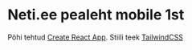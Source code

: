 # Neti.ee pealeht mobile 1st

Põhi tehtud [Create React App](https://github.com/facebook/create-react-app).
Stiili teek [TailwindCSS](https://tailwindcss.com/)
